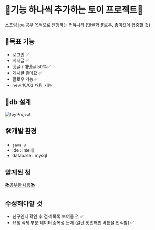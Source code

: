 # 🧸기능 하나씩 추가하는 토이 프로젝트🧸
스프링 jpa 공부 목적으로 진행하는 커뮤니티 (댓글과 팔로우, 좋아요에 집중할 것)

## 🥅목표 기능
- 로그인 ✅
- 게시글 ✅
- 댓글 / 대댓글 50%✅
- 게시글 좋아요 ✅
- 팔로우 기능 ✅
- new 10/02 채팅 기능

## 💽db 설계
![toyProject](https://github.com/pkyung/toy-project/assets/81898507/3dac1c88-3b75-44f0-9ef7-c98b5d97420a)


## 🛠개발 환경
- `java 8`
- ide : intellij
- database : mysql

## 알게된 점
[📚공부한 내용📚](/study.md)

## 수정해야할 것
- 친구인지 확인 후 검색 목록 보여줄 것 ✅
- 요청 삭제 부분 데이터 중복성 문제 (일단 첫번째만 버튼을 인식함) ✅
